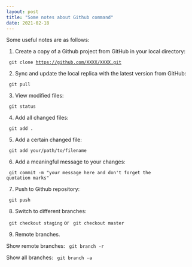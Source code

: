 ```yaml
---
layout: post
title: "Some notes about Github command"
date: 2021-02-18
---
```


Some useful notes are as follows:

1) Create a copy of a Github project from GitHub in your local directory:

<code> git clone https://github.com/XXXX/XXXX.git </code>

2) Sync and update the local replica with the latest version from GitHub:

<code> git pull </code>

3) View modified files:

<code> git status </code>

4) Add all changed files:

<code> git add . </code>

5) Add a certain changed file:

<code> git add your/path/to/filename </code>

6) Add a meaningful message to your changes:

<code> git commit -m "your message here and don't forget the quotation marks"</code>

7) Push to Github repository:

<code> git push </code>

8) Switch to different branches:

<code> git checkout staging</code> or <code> git checkout master </code>

9) Remote branches.

Show remote branches: <code> git branch -r </code> 

Show all branches: <code> git branch -a </code>








